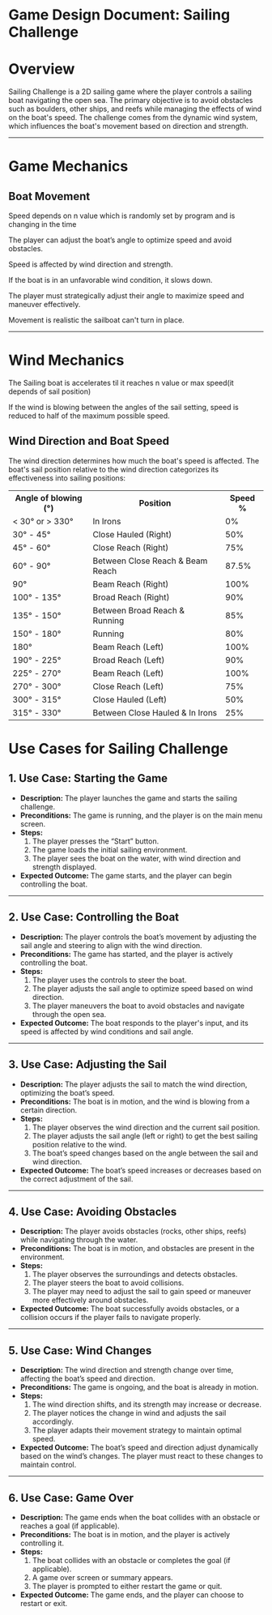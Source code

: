 # Game Design Document: Sailing Challenge

# Overview

Sailing Challenge is a 2D sailing game where the player controls a sailing boat navigating the open sea. The primary objective is to avoid obstacles such as boulders, other ships, and reefs while managing the effects of wind on the boat's speed. The challenge comes from the dynamic wind system, which influences the boat's movement based on direction and strength.


---

# Game Mechanics

## Boat Movement

Speed depends on n value which is randomly set by program and is changing in the time

The player can adjust the boat’s angle to optimize speed and avoid obstacles.

Speed is affected by wind direction and strength.

If the boat is in an unfavorable wind condition, it slows down.

The player must strategically adjust their angle to maximize speed and maneuver effectively.

Movement is realistic the sailboat can't turn in place.

---

# Wind Mechanics

The Sailing boat is accelerates til it reaches n value or max speed(it depends of sail position)

If the wind is blowing between the angles of the sail setting, speed is reduced to half of the maximum possible speed.

## Wind Direction and Boat Speed

The wind direction determines how much the boat's speed is affected. The boat's sail position relative to the wind direction categorizes its effectiveness into sailing positions:
<table>
  <tr>
    <th>Angle of blowing (°)</th>
    <th>Position</th>
    <th>Speed %</th>
  </tr>
  <tr>
    <td>&lt; 30° or &gt; 330°</td>
    <td>In Irons</td>
    <td>0%</td>
  </tr>
  <tr>
    <td>30° - 45°</td>
    <td>Close Hauled (Right)</td>
    <td>50%</td>
  </tr>
  <tr>
    <td>45° - 60°</td>
    <td>Close Reach (Right)</td>
    <td>75%</td>
  </tr>
  <tr>
    <td>60° - 90°</td>
    <td>Between Close Reach & Beam Reach</td>
    <td>87.5%</td>
  </tr>
  <tr>
    <td>90°</td>
    <td>Beam Reach (Right)</td>
    <td>100%</td>
  </tr>
  <tr>
    <td>100° - 135°</td>
    <td>Broad Reach (Right)</td>
    <td>90%</td>
  </tr>
  <tr>
    <td>135° - 150°</td>
    <td>Between Broad Reach & Running</td>
    <td>85%</td>
  </tr>
  <tr>
    <td>150° - 180°</td>
    <td>Running</td>
    <td>80%</td>
  </tr>
  <tr>
    <td>180°</td>
    <td>Beam Reach (Left)</td>
    <td>100%</td>
  </tr>
  <tr>
    <td>190° - 225°</td>
    <td>Broad Reach (Left)</td>
    <td>90%</td>
  </tr>
  <tr>
    <td>225° - 270°</td>
    <td>Beam Reach (Left)</td>
    <td>100%</td>
  </tr>
  <tr>
    <td>270° - 300°</td>
    <td>Close Reach (Left)</td>
    <td>75%</td>
  </tr>
  <tr>
    <td>300° - 315°</td>
    <td>Close Hauled (Left)</td>
    <td>50%</td>
  </tr>
  <tr>
    <td>315° - 330°</td>
    <td>Between Close Hauled & In Irons</td>
    <td>25%</td>
  </tr>
</table>

# Use Cases for **Sailing Challenge**

## 1. Use Case: Starting the Game
- **Description:** The player launches the game and starts the sailing challenge.
- **Preconditions:** The game is running, and the player is on the main menu screen.
- **Steps:**
  1. The player presses the “Start” button.
  2. The game loads the initial sailing environment.
  3. The player sees the boat on the water, with wind direction and strength displayed.
- **Expected Outcome:** The game starts, and the player can begin controlling the boat.

---

## 2. Use Case: Controlling the Boat
- **Description:** The player controls the boat’s movement by adjusting the sail angle and steering to align with the wind direction.
- **Preconditions:** The game has started, and the player is actively controlling the boat.
- **Steps:**
  1. The player uses the controls to steer the boat.
  2. The player adjusts the sail angle to optimize speed based on wind direction.
  3. The player maneuvers the boat to avoid obstacles and navigate through the open sea.
- **Expected Outcome:** The boat responds to the player's input, and its speed is affected by wind conditions and sail angle.

---

## 3. Use Case: Adjusting the Sail
- **Description:** The player adjusts the sail to match the wind direction, optimizing the boat’s speed.
- **Preconditions:** The boat is in motion, and the wind is blowing from a certain direction.
- **Steps:**
  1. The player observes the wind direction and the current sail position.
  2. The player adjusts the sail angle (left or right) to get the best sailing position relative to the wind.
  3. The boat’s speed changes based on the angle between the sail and wind direction.
- **Expected Outcome:** The boat’s speed increases or decreases based on the correct adjustment of the sail.

---

## 4. Use Case: Avoiding Obstacles
- **Description:** The player avoids obstacles (rocks, other ships, reefs) while navigating through the water.
- **Preconditions:** The boat is in motion, and obstacles are present in the environment.
- **Steps:**
  1. The player observes the surroundings and detects obstacles.
  2. The player steers the boat to avoid collisions.
  3. The player may need to adjust the sail to gain speed or maneuver more effectively around obstacles.
- **Expected Outcome:** The boat successfully avoids obstacles, or a collision occurs if the player fails to navigate properly.

---

## 5. Use Case: Wind Changes
- **Description:** The wind direction and strength change over time, affecting the boat’s speed and direction.
- **Preconditions:** The game is ongoing, and the boat is already in motion.
- **Steps:**
  1. The wind direction shifts, and its strength may increase or decrease.
  2. The player notices the change in wind and adjusts the sail accordingly.
  3. The player adapts their movement strategy to maintain optimal speed.
- **Expected Outcome:** The boat’s speed and direction adjust dynamically based on the wind’s changes. The player must react to these changes to maintain control.

---

## 6. Use Case: Game Over
- **Description:** The game ends when the boat collides with an obstacle or reaches a goal (if applicable).
- **Preconditions:** The boat is in motion, and the player is actively controlling it.
- **Steps:**
  1. The boat collides with an obstacle or completes the goal (if applicable).
  2. A game over screen or summary appears.
  3. The player is prompted to either restart the game or quit.
- **Expected Outcome:** The game ends, and the player can choose to restart or exit.








